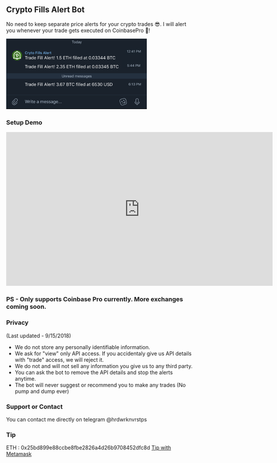 ## Crypto Fills Alert Bot
No need to keep separate price alerts for your crypto trades 😎. I will alert you whenever your trade gets executed on CoinbasePro 🤑!

<img style="max-width: 380px;" src="finaldemo2.png">

### Setup Demo
<iframe width="720" height="415" src="https://www.youtube.com/embed/URB3HmduDhA?mute=1" frameborder="0" allowfullscreen></iframe>

### PS - Only supports Coinbase Pro currently. More exchanges coming soon.

### Privacy 
(Last updated - 9/15/2018)

- We do not store any personally identifiable information. 
- We ask for "view" only API access. If you accidentaly give us API details with "trade" access, we will reject it.
- We do not and will not sell any information you give us to any third party.
- You can ask the bot to remove the API details and stop the alerts anytime.
- The bot will never suggest or recommend you to make any trades (No pump and dump ever)

### Support or Contact

You can contact me directly on telegram @hrdwrknvrstps

### Tip
ETH : 0x25bd899e88ccbe8fbe2826a4d26b9708452dfc8d
<a class="tip-button" href="javascript:void(0);">Tip with Metamask</a>
